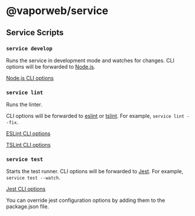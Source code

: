 # @vaporweb/service

## Service Scripts

### `service develop`

Runs the service in development mode and watches for changes. CLI options will be forwarded to [Node.js](https://nodejs.org/). 

[Node.js CLI options](https://nodejs.org/api/cli.html)

### `service lint`

Runs the linter. 

CLI options will be forwarded to [eslint](https://eslint.org/) or [tslint](https://palantir.github.io/tslint). For example, `service lint --fix`.

[ESLint CLI options](https://eslint.org/docs/user-guide/command-line-interface#options)

[TSLint CLI options](https://palantir.github.io/tslint/usage/cli/#cli-usage)

### `service test`

Starts the test runner. CLI options will be forwarded to [Jest](https://jestjs.io/). For example, `service test --watch`.

[Jest CLI options](https://jestjs.io/docs/en/cli.html#options)

You can override jest configuration options by adding them to the package.json file.
